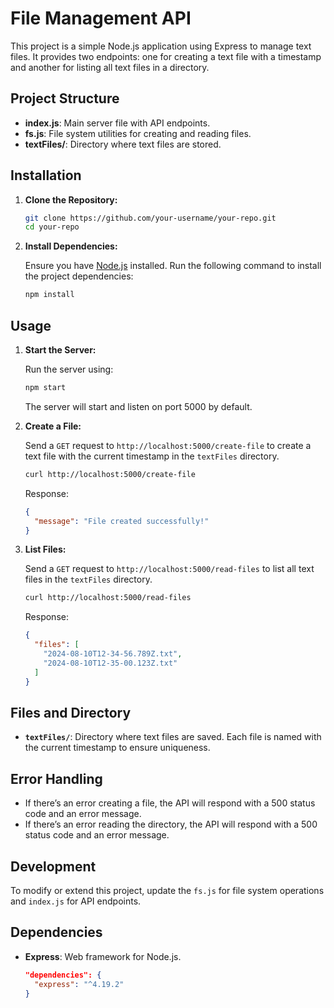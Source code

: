 # File Management API

This project is a simple Node.js application using Express to manage text files. It provides two endpoints: one for creating a text file with a timestamp and another for listing all text files in a directory.

## Project Structure

- **index.js**: Main server file with API endpoints.
- **fs.js**: File system utilities for creating and reading files.
- **textFiles/**: Directory where text files are stored.

## Installation

1. **Clone the Repository:**

   ```bash
   git clone https://github.com/your-username/your-repo.git
   cd your-repo
   ```

2. **Install Dependencies:**

   Ensure you have [Node.js](https://nodejs.org/) installed. Run the following command to install the project dependencies:

   ```bash
   npm install
   ```

## Usage

1. **Start the Server:**

   Run the server using:

   ```bash
   npm start
   ```

   The server will start and listen on port 5000 by default.

2. **Create a File:**

   Send a `GET` request to `http://localhost:5000/create-file` to create a text file with the current timestamp in the `textFiles` directory.

   ```bash
   curl http://localhost:5000/create-file
   ```

   Response:
   ```json
   {
     "message": "File created successfully!"
   }
   ```

3. **List Files:**

   Send a `GET` request to `http://localhost:5000/read-files` to list all text files in the `textFiles` directory.

   ```bash
   curl http://localhost:5000/read-files
   ```

   Response:
   ```json
   {
     "files": [
       "2024-08-10T12-34-56.789Z.txt",
       "2024-08-10T12-35-00.123Z.txt"
     ]
   }
   ```

## Files and Directory

- **`textFiles/`**: Directory where text files are saved. Each file is named with the current timestamp to ensure uniqueness.

## Error Handling

- If there’s an error creating a file, the API will respond with a 500 status code and an error message.
- If there’s an error reading the directory, the API will respond with a 500 status code and an error message.

## Development

To modify or extend this project, update the `fs.js` for file system operations and `index.js` for API endpoints.

## Dependencies

- **Express**: Web framework for Node.js.

   ```json
   "dependencies": {
     "express": "^4.19.2"
   }
   ```
